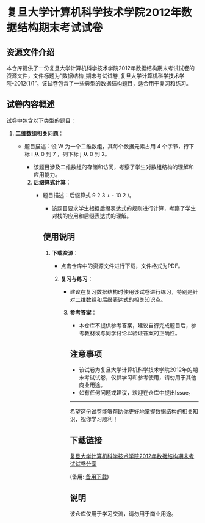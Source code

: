 # 复旦大学计算机科学技术学院2012年数据结构期末考试试卷

## 资源文件介绍

本仓库提供了一份复旦大学计算机科学技术学院2012年数据结构期末考试试卷的资源文件，文件标题为“数据结构_期末考试试卷_复旦大学计算机科学技术学院-2012(1)1”。该试卷包含了一些典型的数据结构题目，适合用于复习和练习。

## 试卷内容概述

试卷中包含以下类型的题目：

1. **二维数组相关问题**：
   - 题目描述：设 W 为一个二维数组，其每个数据元素占用 4 个字节，行下标 i 从 0 到 7 ，列下标 j 从 0 到 2。
      - 该题目涉及二维数组的存储和访问，考察了学生对数组结构的理解和应用能力。

      2. **后缀算式计算**：
         - 题目描述：后缀算式 9 2 3 + - 10 2 /。
            - 该题目要求学生根据后缀表达式的规则进行计算，考察了学生对栈的应用和后缀表达式的理解。

            ## 使用说明

            1. **下载资源**：
               - 点击仓库中的资源文件进行下载，文件格式为PDF。

               2. **复习与练习**：
                  - 建议在复习数据结构时使用该试卷进行练习，特别是针对二维数组和后缀表达式的相关知识点。

                  3. **参考答案**：
                     - 本仓库不提供参考答案，建议自行完成题目后，参考教材或与同学讨论以验证答案的正确性。

                     ## 注意事项

                     - 该试卷为复旦大学计算机科学技术学院2012年的期末考试试卷，仅供学习和参考使用，请勿用于其他商业用途。
                     - 如有任何问题或建议，欢迎在仓库中提出Issue。

                     ---

                     希望这份试卷能够帮助你更好地掌握数据结构的相关知识，祝你学习顺利！

                     ## 下载链接
                     [复旦大学计算机科学技术学院2012年数据结构期末考试试卷分享](https://pan.quark.cn/s/79d92a5812c9) 

                     (备用: [备用下载](https://pan.baidu.com/s/16Q9oFC6H4J5kZuuR0ATrEw?pwd=1234))

                     ## 说明

                     该仓库仅用于学习交流，请勿用于商业用途。

